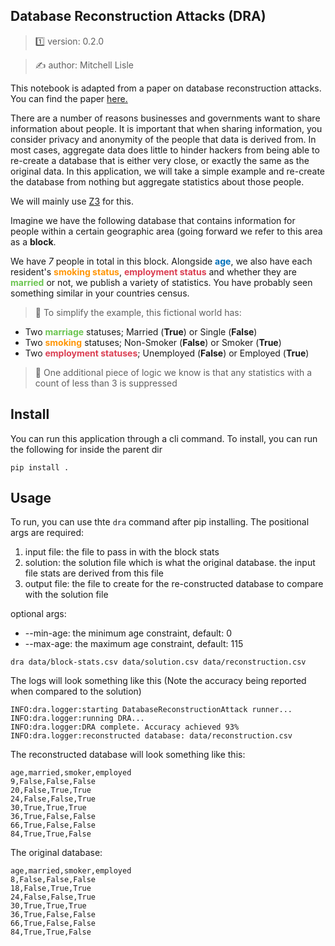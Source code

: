 ##  Database Reconstruction Attacks (DRA)

> 1️⃣ version: 0.2.0

> ✍️ author: Mitchell Lisle


This notebook is adapted from a paper on database reconstruction attacks. You can find the paper [here.](
https://cacm.acm.org/magazines/2019/3/234925-understanding-database-reconstruction-attacks-on-public-data/fulltext)

There are a number of reasons businesses and governments want to share information about people.
It is important that when sharing information, you consider privacy and anonymity of the people that data is
derived from. In most cases, aggregate data does little to hinder hackers from being able to re-create a database
that is either very close, or exactly the same as the original data. In this application,
we will take a simple example and re-create the database from nothing but aggregate statistics about those people.

We will mainly use [Z3](https://github.com/Z3Prover/z3) for this.


Imagine we have the following database that contains information for people within a certain geographic area
(going forward we refer to this area as a **block**.

We have *7* people in total in this block. Alongside <span style="color:#016FB9">**age**</span>, we also have each resident's
<span style="color:#FF9505">**smoking status**</span>, <span style="color:#DA3E52">**employment status**</span> and
whether they are <span style="color:#6CC551">**married**</span> or not, we publish a variety of
statistics. You have probably seen something similar in your countries census.

> 📓 To simplify the example, this fictional world has:
 - Two <span style="color:#6CC551">**marriage**</span> statuses; Married (**True**) or Single (**False**)
 - Two <span style="color:#FF9505">**smoking**</span> statuses; Non-Smoker (**False**) or Smoker (**True**)
 - Two <span style="color:#DA3E52">**employment statuses**</span>;  Unemployed (**False**) or Employed (**True**)

> 👾 One additional piece of logic we know is that any statistics with a count of less than 3 is suppressed


## Install
You can run this application through a cli command. To install, you can run the following for inside the parent dir

```shell
pip install .
```

## Usage
To run, you can use thte `dra` command after pip installing. The positional args are required:

1. input file: the file to pass in with the block stats 
2. solution: the solution file which is what the original database. the input file stats are derived from this file 
3. output file: the file to create for the re-constructed database to compare with the solution file

optional args:

- --min-age: the minimum age constraint, default: 0 
- --max-age: the maximum age constraint, default: 115

```shell
dra data/block-stats.csv data/solution.csv data/reconstruction.csv
```

The logs will look something like this (Note the accuracy being reported when compared to the solution)

```shell
INFO:dra.logger:starting DatabaseReconstructionAttack runner...
INFO:dra.logger:running DRA...
INFO:dra.logger:DRA complete. Accuracy achieved 93%
INFO:dra.logger:reconstructed database: data/reconstruction.csv
```

The reconstructed database will look something like this:
```
age,married,smoker,employed
9,False,False,False
20,False,True,True
24,False,False,True
30,True,True,True
36,True,False,False
66,True,False,False
84,True,True,False
```

The original database:
```
age,married,smoker,employed
8,False,False,False
18,False,True,True
24,False,False,True
30,True,True,True
36,True,False,False
66,True,False,False
84,True,True,False
```